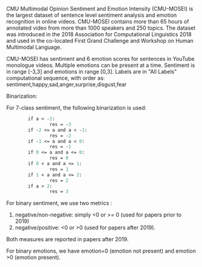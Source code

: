 CMU Multimodal Opinion Sentiment and Emotion Intensity (CMU-MOSEI) is the largest dataset of sentence level sentiment analysis and emotion recognition in online videos. CMU-MOSEI contains more than 65 hours of annotated video from more than 1000 speakers and 250 topics. The dataset was introduced in the 2018 Association for Computational Linguistics 2018 and used in the co-located First Grand Challenge and Workshop on Human Multimodal Language. 

CMU-MOSEI has sentiment and 6 emotion scores for sentences in YouTube monologue videos. Multiple emotions can be present at a time. Sentiment is in range [-3,3] and emotions in range [0,3]. Labels are in "All Labels" computational sequence, with order as: sentiment,happy,sad,anger,surprise,disgust,fear

Binarization: 

For 7-class sentiment, the following binarization is used:

```def cmumosei_round(a):
        if a < -2:
                res = -3
        if -2 <= a and a < -1:
                res = -2
        if -1 <= a and a < 0:
                res = -1
        if 0 <= a and a <= 0:
                res = 0
        if 0 < a and a <= 1:
                res = 1
        if 1 < a and a <= 2:
                res = 2
        if a > 2:
                res = 3
```

For binary sentiment, we use two metrics : 

1) negative/non-negative: simply <0 or >= 0 (used for papers prior to 2019)
2) negative/positive: <0 or >0 (used for papers after 2019).

Both measures are reported in papers after 2019. 

For binary emotions, we have emotion=0 (emotion not present) and emotion >0 (emotion present).
